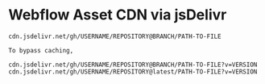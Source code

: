 # Webflow Asset CDN via jsDelivr

``` shell
cdn.jsdelivr.net/gh/USERNAME/REPOSITORY@BRANCH/PATH-TO-FILE
```

``` shell
To bypass caching,

cdn.jsdelivr.net/gh/USERNAME/REPOSITORY@BRANCH/PATH-TO-FILE?v=VERSION
cdn.jsdelivr.net/gh/USERNAME/REPOSITORY@latest/PATH-TO-FILE?v=VERSION
```
